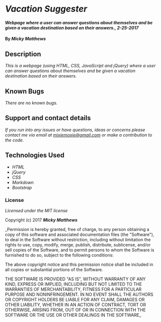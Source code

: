 # _Vacation Suggester_

#### _Webpage where a user can answer questions about themselves and be given a vacation destination based on their answers., 2-25-2017_

#### By _**Micky Matthews**_

## Description

_This is a webpage (using HTML, CSS, JavaScript and jQuery) where a user can answer questions about themselves and be given a vacation destination based on their answers._

## Known Bugs

_There are no known bugs._

## Support and contact details

_If you run into any issues or have questions, ideas or concerns please contact me via email at mixiemoxie@gmail.com or make a contribution to the code._

## Technologies Used

* _HTML_
* _jQuery_
* _CSS_
* _Markdown_
* _Bootstrap_

### License

*Licensed under the MIT license*

Copyright (c) 2017 **_Micky Matthews_**

_Permission is hereby granted, free of charge, to any person obtaining a copy of this software and associated documentation files (the "Software"), to deal in the Software without restriction, including without limitation the rights to use, copy, modify, merge, publish, distribute, sublicense, and/or sell copies of the Software, and to permit persons to whom the Software is furnished to do so, subject to the following conditions:

The above copyright notice and this permission notice shall be included in all copies or substantial portions of the Software.

THE SOFTWARE IS PROVIDED "AS IS", WITHOUT WARRANTY OF ANY KIND, EXPRESS OR IMPLIED, INCLUDING BUT NOT LIMITED TO THE WARRANTIES OF MERCHANTABILITY, FITNESS FOR A PARTICULAR PURPOSE AND NONINFRINGEMENT. IN NO EVENT SHALL THE AUTHORS OR COPYRIGHT HOLDERS BE LIABLE FOR ANY CLAIM, DAMAGES OR OTHER LIABILITY, WHETHER IN AN ACTION OF CONTRACT, TORT OR OTHERWISE, ARISING FROM, OUT OF OR IN CONNECTION WITH THE SOFTWARE OR THE USE OR OTHER DEALINGS IN THE SOFTWARE_

